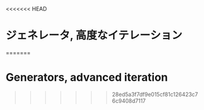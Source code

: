 
<<<<<<< HEAD
# ジェネレータ, 高度なイテレーション
=======
# Generators, advanced iteration
>>>>>>> 28ed5a3f7df9e015cf81c126423c76c9408d7117
